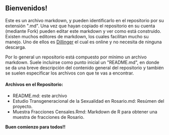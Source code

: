 ## Bienvenidos!

Este es un archivo markdown, y pueden identificarlo en el repositorio por su extensión ".md".
Una vez que hayan copiado el repositorio en su cuenta (mediante Fork) pueden editar este markdown y ver como está construido.
Existen muchos editores de markdown, los cuales facilitan mucho su manejo. Uno de ellos es [Dillinger](http://dillinger.io/) el cual es online y no necesita de ninguna descarga.

Por lo general un repositorio está compuesto por mínimo un archivo markdown.
Suele incluirse como punto inicial un "README.md", en donde se da una breve descripción del contenido general del repositorio y también se suelen especificar los archivos con que te vas a encontrar.

#### Archivos en el Repositorio:
  - README.md: este archivo
  - Estudio Transgeneracional de la Sexualidad en Rosario.md: Resúmen del proyecto.
  - Muestra Fracciones Censales.Rmd: Markdown de R para obtener una muestra de fracciones de Rosario.


**Buen comienzo para todos!!**
